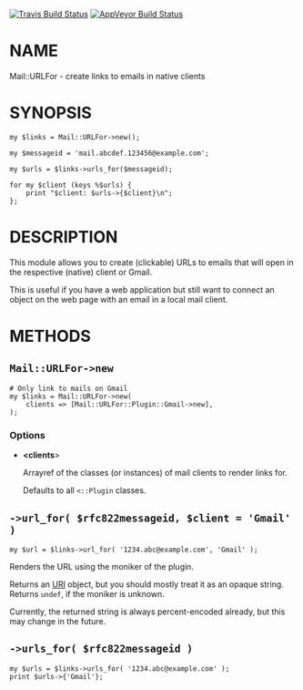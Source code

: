 
[![Travis Build Status](https://travis-ci.org/Corion/Mail-URLFor.svg?branch=master)](https://travis-ci.org/Corion/Mail-URLFor)
[![AppVeyor Build Status](https://ci.appveyor.com/api/projects/status/github/Corion/Mail-URLFor?branch=master&svg=true)](https://ci.appveyor.com/project/Corion/Mail-URLFor)

# NAME

Mail::URLFor - create links to emails in native clients

# SYNOPSIS

    my $links = Mail::URLFor->new();
    
    my $messageid = 'mail.abcdef.123456@example.com';
    
    my $urls = $links->urls_for($messageid);
    
    for my $client (keys %$urls) {
        print "$client: $urls->{$client}\n";
    };

# DESCRIPTION

This module allows you to create (clickable) URLs to emails that
will open in the respective (native) client or Gmail.

This is useful if you have a web application but still want to connect
an object on the web page with an email in a local mail client.

# METHODS

## `Mail::URLFor->new`

    # Only link to mails on Gmail
    my $links = Mail::URLFor->new(
        clients => [Mail::URLFor::Plugin::Gmail->new],
    );

### Options

- **&lt;clients**>

    Arrayref of the classes (or instances) of mail clients to
    render links for.

    Defaults to all `<::Plugin` classes.

## `->url_for( $rfc822messageid, $client = 'Gmail' )`

    my $url = $links->url_for( '1234.abc@example.com', 'Gmail' );
    

Renders the URL using the moniker of the plugin.

Returns an [URI](https://metacpan.org/pod/URI) object, but you should mostly treat it
as an opaque string. Returns `undef`, if the moniker is unknown.

Currently, the returned string is always
percent-encoded already, but this may change in the future.

## `->urls_for( $rfc822messageid )`

    my $urls = $links->urls_for( '1234.abc@example.com' );
    print $urls->{'Gmail'};
